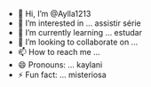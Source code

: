 - 👋 Hi, I’m @Aylla1213
- 👀 I’m interested in ... assistir série
- 🌱 I’m currently learning ... estudar
- 💞️ I’m looking to collaborate on ...
- 📫 How to reach me ...
- 😄 Pronouns: ... kaylani
- ⚡ Fun fact: ... misteriosa

<!---
Aylla1213/Aylla1213 is a ✨ special ✨ repository because its `README.md` (this file) appears on your GitHub profile.
You can click the Preview link to take a look at your changes.
---> 
